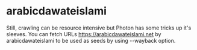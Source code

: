 # arabicdawateislami
Still, crawling can be resource intensive but Photon has some tricks up it's sleeves. You can fetch URLs https://arabicdawateislami.net by arabicdawateislami to be used as seeds by using --wayback option.

